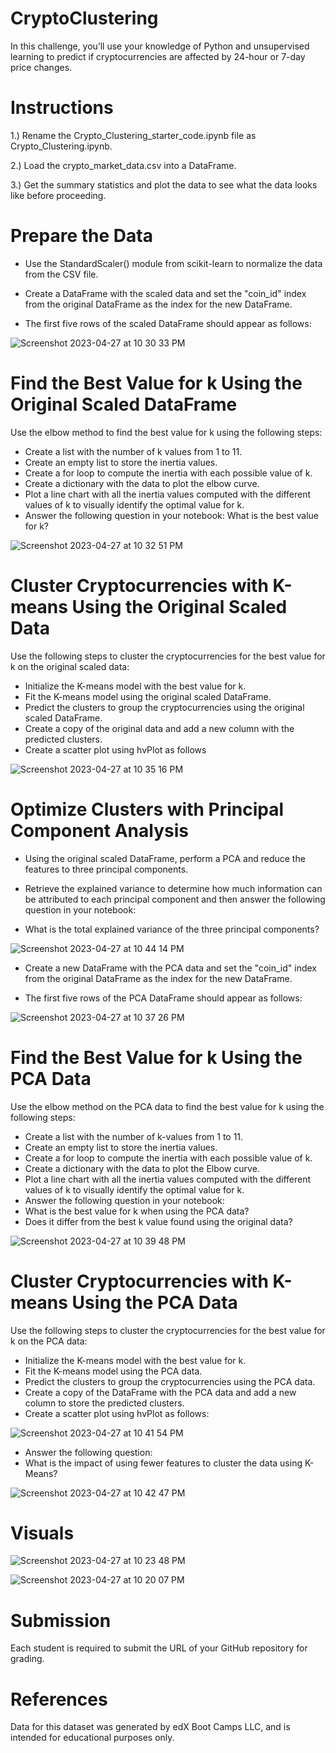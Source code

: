 # CryptoClustering
In this challenge, you’ll use your knowledge of Python and unsupervised learning to predict if cryptocurrencies are affected by 24-hour or 7-day price changes.

# Instructions
1.) Rename the Crypto_Clustering_starter_code.ipynb file as Crypto_Clustering.ipynb.

2.) Load the crypto_market_data.csv into a DataFrame.

3.) Get the summary statistics and plot the data to see what the data looks like before proceeding.

# Prepare the Data
* Use the StandardScaler() module from scikit-learn to normalize the data from the CSV file.

* Create a DataFrame with the scaled data and set the "coin_id" index from the original DataFrame as the index for the new DataFrame.

 * The first five rows of the scaled DataFrame should appear as follows:
 
![Screenshot 2023-04-27 at 10 30 33 PM](https://user-images.githubusercontent.com/117786548/235062329-2c634a68-67e6-42fc-b4f6-df6571af5e0a.png)

# Find the Best Value for k Using the Original Scaled DataFrame
Use the elbow method to find the best value for k using the following steps:

* Create a list with the number of k values from 1 to 11.
* Create an empty list to store the inertia values.
* Create a for loop to compute the inertia with each possible value of k.
* Create a dictionary with the data to plot the elbow curve.
* Plot a line chart with all the inertia values computed with the different values of k to visually identify the optimal value for k.
* Answer the following question in your notebook: What is the best value for k?

![Screenshot 2023-04-27 at 10 32 51 PM](https://user-images.githubusercontent.com/117786548/235062636-ba8912f4-8407-471c-b06e-0191702d77a4.png)

# Cluster Cryptocurrencies with K-means Using the Original Scaled Data
Use the following steps to cluster the cryptocurrencies for the best value for k on the original scaled data:
* Initialize the K-means model with the best value for k.
* Fit the K-means model using the original scaled DataFrame.
* Predict the clusters to group the cryptocurrencies using the original scaled DataFrame.
* Create a copy of the original data and add a new column with the predicted clusters.
* Create a scatter plot using hvPlot as follows

![Screenshot 2023-04-27 at 10 35 16 PM](https://user-images.githubusercontent.com/117786548/235062979-63943790-23d3-48c9-b03e-63622c5c29ac.png)

# Optimize Clusters with Principal Component Analysis
* Using the original scaled DataFrame, perform a PCA and reduce the features to three principal components.

* Retrieve the explained variance to determine how much information can be attributed to each principal component and then answer the following question in your notebook:

* What is the total explained variance of the three principal components?

![Screenshot 2023-04-27 at 10 44 14 PM](https://user-images.githubusercontent.com/117786548/235064311-8f1e5ace-fdc4-4328-9263-2990f24a5541.png)

* Create a new DataFrame with the PCA data and set the "coin_id" index from the original DataFrame as the index for the new DataFrame.

* The first five rows of the PCA DataFrame should appear as follows:

![Screenshot 2023-04-27 at 10 37 26 PM](https://user-images.githubusercontent.com/117786548/235063291-5c72a803-7bb1-4617-9479-e5d0b5899883.png)

# Find the Best Value for k Using the PCA Data
Use the elbow method on the PCA data to find the best value for k using the following steps:

* Create a list with the number of k-values from 1 to 11.
* Create an empty list to store the inertia values.
* Create a for loop to compute the inertia with each possible value of k.
* Create a dictionary with the data to plot the Elbow curve.
* Plot a line chart with all the inertia values computed with the different values of k to visually identify the optimal value for k.
* Answer the following question in your notebook:
* What is the best value for k when using the PCA data?
* Does it differ from the best k value found using the original data?

![Screenshot 2023-04-27 at 10 39 48 PM](https://user-images.githubusercontent.com/117786548/235063655-5232387a-5583-4688-99f4-a69b548169ba.png)

# Cluster Cryptocurrencies with K-means Using the PCA Data
Use the following steps to cluster the cryptocurrencies for the best value for k on the PCA data:

* Initialize the K-means model with the best value for k.
* Fit the K-means model using the PCA data.
* Predict the clusters to group the cryptocurrencies using the PCA data.
* Create a copy of the DataFrame with the PCA data and add a new column to store the predicted clusters.
* Create a scatter plot using hvPlot as follows:

![Screenshot 2023-04-27 at 10 41 54 PM](https://user-images.githubusercontent.com/117786548/235063974-565b31a5-e96e-48bc-9c40-b087e2f4631d.png)

* Answer the following question:
* What is the impact of using fewer features to cluster the data using K-Means?

![Screenshot 2023-04-27 at 10 42 47 PM](https://user-images.githubusercontent.com/117786548/235064094-928f7d6d-3a06-41bc-b87e-38b9fa00dbd7.png)

# Visuals

![Screenshot 2023-04-27 at 10 23 48 PM](https://user-images.githubusercontent.com/117786548/235061358-4611d751-6cb5-4b3f-a235-f143d9eb7a0e.png)

![Screenshot 2023-04-27 at 10 20 07 PM](https://user-images.githubusercontent.com/117786548/235061242-09834353-a941-4bc5-bd30-ff23b38227ee.png)

# Submission
Each student is required to submit the URL of your GitHub repository for grading.

# References
Data for this dataset was generated by edX Boot Camps LLC, and is intended for educational purposes only.
